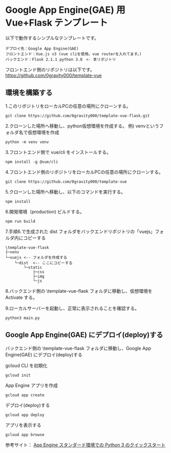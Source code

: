 # Google App Engine(GAE) 用 Vue+Flask テンプレート

以下で動作するシンプルなテンプレートです。

    デプロイ先：Google App Engine(GAE) 
    フロントエンド：Vue.js v3 (vue cliを使用。vue routerを入れてます。)
    バックエンド：Flask 2.1.1 python 3.8　<- 本リポジトリ

フロントエンド側のリポジトリは以下です。
https://github.com/0gravity000/template-vue

## 環境を構築する

1.このリポジトリをローカルPCの任意の場所にクローンする。

    git clone https://github.com/0gravity000/template-vue-flask.git

2.クローンした場所へ移動し、python仮想環境を作成する。
例) venvというフォルダ名で仮想環境を作成

    python -m venv venv

3.フロントエンド側で vue/cli をインストールする。

    npm install -g @vue/cli

4.フロントエンド側のリポジトリをローカルPCの任意の場所にクローンする。

    git clone https://github.com/0gravity000/template-vue

5.クローンした場所へ移動し、以下のコマンドを実行する。

    npm install

6.開発環境（production) ビルドする。

    npm run build

7.手順6.で生成された dist フォルダをバックエンドリポジトリの「vuejs」フォルダ内にコピーする

    \template-vue-flask
    ├─venv
    └─vuejs <-- フォルダを作成する
        └─dist  <-- ここにコピーする
            └─static
                ├─css
                ├─img
                └─js

8.バックエンド側の \template-vue-flask フォルダに移動し、仮想環境を Activate する。

9.ローカルサーバーを起動し、正常に表示されることを確認する。

    python3 main.py


## Google App Engine(GAE) にデプロイ(deploy)する

バックエンド側の \template-vue-flask フォルダに移動し、Google App Engine(GAE) にデプロイ(deploy)する

gcloud CLI を初期化

    gcloud init

App Engine アプリを作成

    gcloud app create

デプロイ(deploy)する

    gcloud app deploy

アプリを表示する

    gcloud app browse

参考サイト： [App Engine スタンダード環境での Python 3 のクイックスタート](https://cloud.google.com/appengine/docs/standard/python3/create-app?hl=ja)
